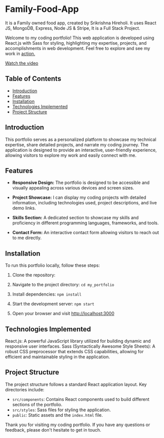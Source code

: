 # Family-Food-App
It is a Family owned food app, created by Srikrishna Hireholi. It uses React JS, MongoDB, Express, Node JS &amp; Stripe, It is a Full Stack Project.

Welcome to my coding portfolio! This web application is developed using React.js with Sass for styling, highlighting my expertise, projects, and accomplishments in web development. Feel free to explore and see my work in  <a href="https://krishs-portfolio.vercel.app/" > action.</a>

[Watch the video](https://utfs.io/f/mJvRnIkXEid5wVxNUe4pAomQBrFi0vc4ufM8NyzqhETIGSlR) 

## Table of Contents

- [Introduction](#introduction)
- [Features](#features)
- [Installation](#installation)
- [Technologies Implemented](#technologies-implemented)
- [Project Structure](#project-structure)

## Introduction
This portfolio serves as a personalized platform to showcase my technical expertise, share detailed projects, and narrate my coding journey. The application is designed to provide an interactive, user-friendly experience, allowing visitors to explore my work and easily connect with me.

## Features

- **Responsive Design:** The portfolio is designed to be accessible and visually appealing across various devices and screen sizes.

- **Project Showcase:** I can display my  coding projects with detailed information, including technologies used, project descriptions, and live demo links.

- **Skills Section:** A dedicated section to showcase my skills and proficiency in different programming languages, frameworks, and tools.

- **Contact Form:** An interactive contact form allowing visitors to reach out to me directly.

## Installation

To run this portfolio locally, follow these steps:

1. Clone the repository:

2. Navigate to the project directory: `cd my_portfolio`

3. Install dependencies: `npm install`

4. Start the development server: `npm start`

5. Open your browser and visit [http://localhost:3000](http://localhost:3000)

## Technologies Implemented
React.js: A powerful JavaScript library utilized for building dynamic and responsive user interfaces.
Sass (Syntactically Awesome Style Sheets): A robust CSS preprocessor that extends CSS capabilities, allowing for efficient and maintainable styling in the application.

## Project Structure

The project structure follows a standard React application layout. Key directories include:

- `src/components`: Contains React components used to build different sections of the portfolio.
- `src/styles`: Sass files for styling the application.
- `public`: Static assets and the `index.html` file.
  
 Thank you for visiting my coding portfolio. If you have any questions or feedback, please don't hesitate to get in touch.
